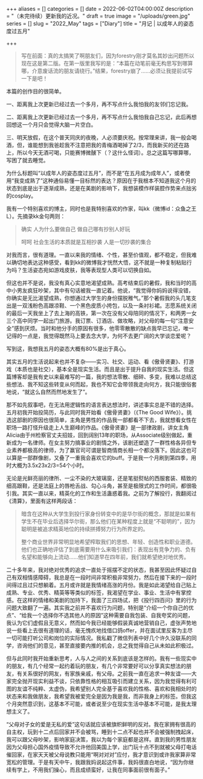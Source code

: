 +++
aliases = []
categories = []
date = 2022-06-02T04:00:00Z
description = "（未完待续）更新我的近况。"
draft = true
image = "/uploads/green.jpg"
series = []
slug = "2022_May"
tags = ["Diary"]
title = "月记 | 以成年人的姿态度过五月"

+++
> 写在前面：真的太搞笑了啊朋友们，因为forestry刚才莫名其妙出问题所以现在这是第二版。在第一版里我写的是：“本篇在动笔前毫无构思写到哪算哪，介意废话流的朋友请绕行。”结果，forestry崩了......必须让我提前试写一下是吧！

本篇的创作目的很简单。

一、距离我上次更新已经过去一个多月，再不写点什么我怕我的友邻们忘记我。

二、距离我上次更新已经过去一个多月，再不写点什么我怕我自己忘记，此后再想回想这一个月只会觉得大脑一片空白。

三、明天放假，在这个普天同庆的夜晚，人必须要庆祝。按常理来讲，我一般会喝酒，但，谁能想到我爸趁我不注意把我的青梅酒喝掉了2/3，而我新买的还在路上，所以今天无酒可喝，只能赛博微醺下（？这什么怪词）。总之这篇写哪算哪，写困了就去睡觉。

为什么标题叫“以成年人的姿态度过五月”，而不是“在五月成为成年人”，或者使用“我变成熟了”这种通俗易懂一目标然的表达？原因在于我根本不知道我这个月的状态到底是出于逐渐成熟，还是在美剧的影响下，我想装模作样装腔作势来点拙劣的cosplay。

我有一个特别喜欢的博主，同时也是我特别喜欢的作家，叫kk（微博id：众鱼之王L）。先摘录kk金句两则：

> 确实 人为什么要做自己 做自己哪有抄别人好玩
>
> 呵呵 社会生活的本质就是互相抄袭 人是一切抄袭的集合

对我而言，很有道理。一直以来我的情绪、个性，甚至价值观，都不稳定，但我难以确切地表达这种感受，看到kk的微博我才恍然大悟，这不就是一种复制粘贴行为吗？生活姿态宛如游戏皮肤，我等表现型人类可以切换自如。

但这也并不是说，我没有真心实意地渴望成熟。高考结束后的暑假，我和当时的高中小男友疯狂吵架，其中有句话被我一直记着。他说，“我觉得你妈妈说得没错，你确实是无比渴望成熟，你想通过大学生的身份摆脱稚气。”那个暑假我的头几笔支出是一双浅粉色高跟凉鞋、一个黑色皮质小挎包，以及一条衬衫裙。志愿系统关闭的最后一天我坐上了去上海的高铁，第一次在没有父母陪同的情况下，和两男一女三个高中同学一起出门旅游。我订票、订酒店、做攻略，对父母的每一句“注意安全”感到厌烦。当时和他分手的原因有很多，他零零散散的缺点我早已忘记，唯一记得的一点是，我觉得既然马上要去念大学，为何不去更广阔的大学谈恋爱呢？

写到这，我想我五月的姿态大概有80%是出于真心。

其实五月的生活说起来也并不复杂——实习、社交、运动、看《傲骨贤妻》、打游戏（本质也是社交），基本全是现实生活。而且是出于提升自我的现实生活。但这篇博客却是我有史以来最难写的一篇，我的想法零散、细碎、多变，我难以总结这些想法、我不知这些转变从何而起，我也不知它会带领我走向何方，我只能很俗套地说，“就这么自然而然地发生了”。

那不如先叙事吧，在无法用逻辑性的语言表达想法时，讲述事实总是不错的选择。五月初我开始投简历，与此同时我开始看《傲骨贤妻》（《The Good Wife》）。挑选这部剧的原因也很简单，主角是男性的作品我一部都看不下去，我就想看女性在职场一路打怪升级走上人生巅峰的作品。《傲骨贤妻》是一部律政剧，讲女主角Alicia由于州检察官丈夫招妓，回到阔别13年的职场，从Associate级别做起，重新成为一名律师。在女主努力搞事业的剧情之外，该剧还塑造了一群性格各异但专业素养都极高的律师，为了赢官司可谓是智商情商长相一个都没落下。因此这也可以算是一部群像剧，又叠了一重我会喜欢它的buff。于是我一个月刷到第四季，用时大概为3.5x23x2/3=54个小时。

无论是光鲜亮丽的律所、一尘不染的大玻璃窗，还是笔挺熨帖的西服套装、精致的细高跟鞋，还是法庭上的唇枪舌战、勾心斗角，甚至是极限式的工作时间，都很吸引我。其实一直以来，精英化的工作和生活蛊惑着我。之前为了解投行，我翻阅过《清算》，里面有这样两段话：

> 暗含在这种从大学生到投行家身份转变中的是华尔街的概念，那就是如果有学生不在毕业后选择华尔街，那么他们在某种程度上就是“不聪明的”，因为聪明是被追求精英地位的持续拼搏努力行为所界定的。
>
> 整个商业世界非常明显地希望榨取我们的思想、年轻、创造性和职业道德。他们也正确地评估了到底需要用什么来吸引我们：表现出有竞争力的、负有名望和能够向上流动……他们知道早在四年前，我们就希望绝对地优秀。

二十多年来，我对绝对优秀的追求一直处于摇摆不定的状态，我甚至因此怀疑过自己有双相情感障碍，我总是在一段时间非常积极非常努力，然后在接下来的一段时间得过且过只想躺着。五月或许就是我情绪高涨的月份。我是如此渴望给自己贴上成熟、专业、优秀、精英等等类似的标签，我渴望在学业、事业、生活中有掌控感。在这样的情绪和美剧的加持下，我面了三四场试，把《投行四百问》里的行为问题大致翻了一遍。其实我之前并不喜欢行为问题，特别是“介绍一个你自己的优点”、“给我一个选择你不选其他人的原因”这种需要自我包装、自我夸奖的问题，我认为它们虚假且无意义，然而如今我已经能够假装真诚地营销自己，虚张声势地说一些看上去很有道理的话，毫无愧疚地找借口鸽offer，并在面试里反客为主尽一切可能打听公司和岗位的实际情况。我私戳了微信列表中好几个许久没联系的同学，咨询他们的意见，甚至直接要内推的机会，总之我觉得自己从未如此积极过。

但与此同时我开始重新思考，人与人之间的关系到底该是怎样的。我有一些现实中的朋友，有几个经常一起约着玩的朋友，有几个非常要好可以分享真实想法的朋友，有关系很好的网友，有家族亲戚，有父母。之前我一直在追求一种友谊——大家完全抛开现实利益不谈，只依靠性格的相互吸引而建立关系，因为我觉得有利可图的友谊不纯粹、太虚伪，我希望别人完全基于喜欢我的性格、喜欢和我相处时的状态来和我做朋友，我希望我被爱完全是因为我是我，而非我身上的标签。但我这个月突然意识到，这基本不可能，或者说至少在现实生活中基本不可能，是我太理想主义了。

“父母对子女的爱是无私的爱”这句话就应该被旗帜鲜明的反对。我在家拥有很高的自主权，玩到十二点后回家并不会被骂，睡到十二点不起也并不会被强制拽起床，我可以跟父母吵架，影响家庭决策，我以为每个家庭都是这样。直到我的男性朋友因为父母担心国外疫情导致不允许他回美国上学，出门玩十点不到就被父母打电话催回家，在家天天被父母说教只能用“啊对对对”应付，我才意识到或许我家算非常宽松的管理。于是有天中午，我跟我妈说起这件事，我妈很直白地说，“因为你继续有学上，不用我们操心，而且成绩蛮好，让我在同事面前很有面子。”
